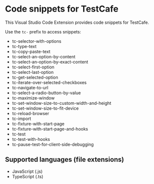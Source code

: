 # Code snippets for TestCafe

This Visual Studio Code Extension provides code snippets for TestCafe.

Use the `tc-` prefix to access snippets:

- tc-selector-with-options
- tc-type-text
- tc-copy-paste-text
- tc-select-an-option-by-content
- tc-select-an-option-by-exact-content
- tc-select-first-option
- tc-select-last-option
- tc-get-selected-option
- tc-iterate-over-selected-checkboxes
- tc-navigate-to-url
- tc-select-a-radio-button-by-value
- tc-maximize-window
- tc-set-window-size-to-custom-width-and-height
- tc-set-window-size-to-fit-device
- tc-reload-browser
- tc-import
- tc-fixture-with-start-page
- tc-fixture-with-start-page-and-hooks
- tc-test
- tc-test-with-hooks
- tc-pause-test-for-client-side-debugging

## Supported languages (file extensions)

* JavaScript (.js)
* TypeScript (.ts)


